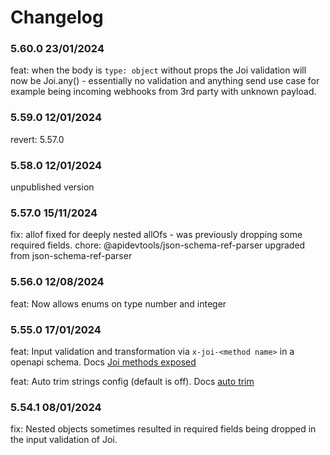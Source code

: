 # Changelog

### 5.60.0 23/01/2024
feat: when the body is `type: object` without props the Joi validation will now be Joi.any() - essentially no validation and anything send use case for example being incoming webhooks from 3rd party with unknown payload. 

### 5.59.0 12/01/2024
revert: 5.57.0 

### 5.58.0 12/01/2024
unpublished version

### 5.57.0 15/11/2024
fix: allof fixed for deeply nested allOfs - was previously dropping some required fields.
chore: @apidevtools/json-schema-ref-parser upgraded from json-schema-ref-parser

### 5.56.0 12/08/2024
feat: Now allows enums on type number and integer

### 5.55.0 17/01/2024
feat: Input validation and transformation via `x-joi-<method name>` in a openapi schema. Docs [Joi methods exposed](https://acr-lfr.github.io/generate-it/#/_pages/template-functions?id=joi-validation-amp-transformation)

feat: Auto trim strings config (default is off). Docs [auto trim](https://acr-lfr.github.io/generate-it/#/_pages/configuration?id=nodegenrc-joi-configuration)

### 5.54.1 08/01/2024
fix: Nested objects sometimes resulted in required fields being dropped in the input validation of Joi.

